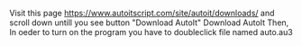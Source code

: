 Visit this page https://www.autoitscript.com/site/autoit/downloads/ and scroll down untill you see button "Download AutoIt"
Download AutoIt
Then, In oeder to turn on the program you have to doubleclick file named auto.au3
